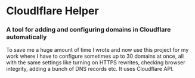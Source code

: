 ﻿# Cloudlflare Helper

### A tool for adding and configuring domains in Cloudflare automatically

To save me a huge amount of time I wrote and now use this project for my work where I have to configure sometimes up to 30 domains at once, all with the same settings like turning on HTTPS rewrites, checking browser integrity, adding a bunch of DNS records etc. It uses Cloudflare API.
